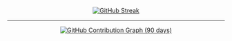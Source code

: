 <p align="center">
  <a href="https://git.io/streak-stats">
    <img src="https://github-readme-streak-stats-arjun.vercel.app?user=Arjunmehta312&theme=tokyonight-duo&date_format=j%20M%5B%20Y%5D" alt="GitHub Streak" />
  </a>
</p>

---

<p align="center">
  <a href="https://github.com/THERITESHADHAV">
    <img src="https://github-readme-activity-graph-arjun.vercel.app/graph?username=Arjunmehta312&theme=tokyo-night&hide_border=true&area=true&days=45" alt="GitHub Contribution Graph (90 days)" />
  </a>
</p>
